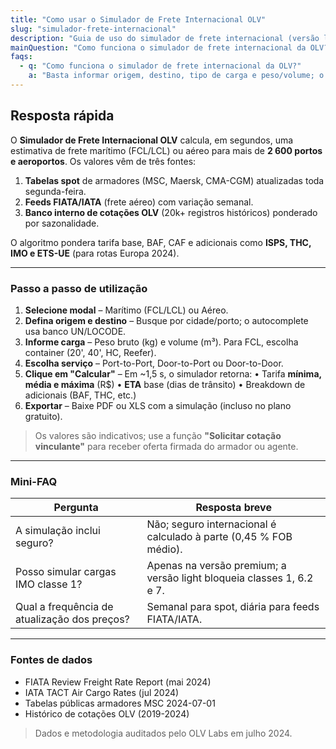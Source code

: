 ```yaml
---
title: "Como usar o Simulador de Frete Internacional OLV"
slug: "simulador-frete-internacional"
description: "Guia de uso do simulador de frete internacional (versão light) da plataforma OLV para importação e exportação."
mainQuestion: "Como funciona o simulador de frete internacional da OLV?"
faqs:
  - q: "Como funciona o simulador de frete internacional da OLV?"
    a: "Basta informar origem, destino, tipo de carga e peso/volume; o sistema devolve faixas de frete em tempo real com base em cotações de armadores e tabelas locais."
---
```


## Resposta rápida

O **Simulador de Frete Internacional OLV** calcula, em segundos, uma estimativa de frete marítimo (FCL/LCL) ou aéreo para mais de **2 600 portos e aeroportos**. Os valores vêm de três fontes:

1. **Tabelas spot** de armadores (MSC, Maersk, CMA-CGM) atualizadas toda segunda-feira.
2. **Feeds FIATA/IATA** (frete aéreo) com variação semanal.
3. **Banco interno de cotações OLV** (20k+ registros históricos) ponderado por sazonalidade.

O algoritmo pondera tarifa base, BAF, CAF e adicionais como **ISPS, THC, IMO e ETS-UE** (para rotas Europa 2024).

---

### Passo a passo de utilização

1. **Selecione modal** – Marítimo (FCL/LCL) ou Aéreo.
2. **Defina origem e destino** – Busque por cidade/porto; o autocomplete usa banco UN/LOCODE.
3. **Informe carga** – Peso bruto (kg) e volume (m³). Para FCL, escolha container (20', 40', HC, Reefer).
4. **Escolha serviço** – Port-to-Port, Door-to-Port ou Door-to-Door.
5. **Clique em "Calcular"** – Em ~1,5 s, o simulador retorna:
   • Tarifa **mínima, média e máxima** (R$)
   • **ETA** base (dias de trânsito)
   • Breakdown de adicionais (BAF, THC, etc.)
6. **Exportar** – Baixe PDF ou XLS com a simulação (incluso no plano gratuito).

> Os valores são indicativos; use a função **"Solicitar cotação vinculante"** para receber oferta firmada do armador ou agente.

---

### Mini-FAQ

| Pergunta | Resposta breve |
| --- | --- |
| A simulação inclui seguro? | Não; seguro internacional é calculado à parte (0,45 % FOB médio). |
| Posso simular cargas IMO classe 1? | Apenas na versão premium; a versão light bloqueia classes 1, 6.2 e 7. |
| Qual a frequência de atualização dos preços? | Semanal para spot, diária para feeds FIATA/IATA. |

---

### Fontes de dados

* FIATA Review Freight Rate Report (mai 2024)
* IATA TACT Air Cargo Rates (jul 2024)
* Tabelas públicas armadores MSC 2024-07-01
* Histórico de cotações OLV (2019-2024)

> Dados e metodologia auditados pelo OLV Labs em julho 2024. 